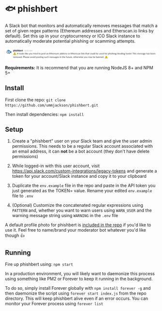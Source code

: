 # 🐟 phishbert

A Slack bot that monitors and automatically removes messages that match a set of given regex patterns (Ethereum addresses and Etherscan.io links by default). Set this up in your cryptocurrency or ICO Slack instance to automatically moderate potential phishing or scamming attempts.

![What the default configuration looks like](example.png?raw=true "Example")

**Requirements:** It is recommend that you are running NodeJS 8+ and NPM 5+

## Install

First clone the repo: `git clone https://github.com/ummjackson/phishbert.git`

Then install dependencies: `npm install`

## Setup

1. Create a "phishbert" user on your Slack team and give the user admin permissions. This needs to be a regular Slack account associated with an email address, it can **not** be a bot account (they don't have delete permissions)

2. While logged-in with this user account, visit https://api.slack.com/custom-integrations/legacy-tokens and generate a token for your account/Slack instance and copy it to your clipboard

3. Duplicate the `env.example` file in the repo and paste in the API token you just generated as the TOKEN= value. Rename your edited `env.example` file to `.env`

4. (Optional) Customize the concatenated regular expressions using `PATTERN` and, whether you want to warn users using `WARN_USER` and the warning message string using `WARNING` in the `.env` file

A default profile photo for phishbert is [included in the repo](phishbert.png) if you'd like to use it. Feel free to name/brand your moderator bot whatever you'd like though 👍

##  Running

Fire up phishbert using: `npm start`

In a production environment, you will likely want to daemonize this process using something like PM2 or Forever to keep it running in the background.

To do so, simply install Forever globally with `npm install forever -g` and then daemonize the script using `forever start index.js` from the repo directory. This will keep phishbert alive even if an error occurs. You can monitor your Forever process using `forever list`